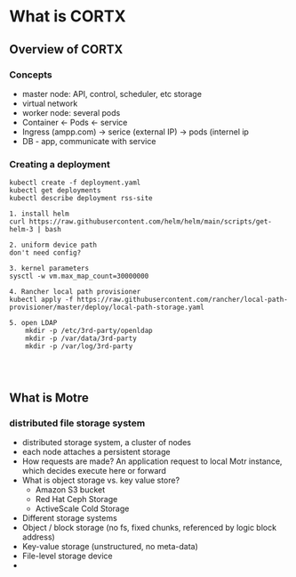 # What is CORTX

## Overview of CORTX
### Concepts 
- master node: API, control, scheduler, etc storage
- virtual network
- worker node: several pods
- Container <- Pods <- service
- Ingress (ampp.com) -> serice (external IP) -> pods (internel ip
- DB - app, communicate with service 

### Creating a deployment
```
kubectl create -f deployment.yaml
kubectl get deployments
kubectl describe deployment rss-site

1. install helm
curl https://raw.githubusercontent.com/helm/helm/main/scripts/get-helm-3 | bash

2. uniform device path 
don't need config?

3. kernel parameters
sysctl -w vm.max_map_count=30000000

4. Rancher local path provisioner
kubectl apply -f https://raw.githubusercontent.com/rancher/local-path-provisioner/master/deploy/local-path-storage.yaml

5. open LDAP
    mkdir -p /etc/3rd-party/openldap
    mkdir -p /var/data/3rd-party
    mkdir -p /var/log/3rd-party

```

## 
```


```



## What is Motre
### distributed file storage system 
- distributed storage system, a cluster of nodes 
- each node attaches a persistent storage
- How requests are made? An application request to local Motr instance, which decides execute here or forward 
- What is object storage vs. key value store? 
  - Amazon S3 bucket 
  - Red Hat Ceph Storage
  - ActiveScale Cold Storage
- Different storage systems
-   Object / block storage (no fs, fixed chunks, referenced by logic block address)
-   Key-value storage (unstructured, no meta-data)  
-   File-level storage device 
-   
